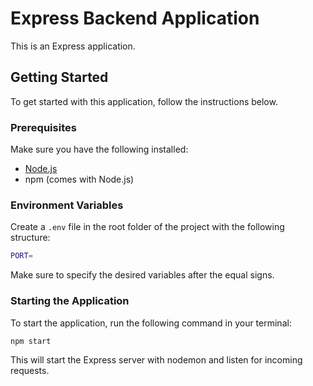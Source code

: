 # Express Backend Application

This is an Express application.

## Getting Started

To get started with this application, follow the instructions below.

### Prerequisites

Make sure you have the following installed:

- [Node.js](https://nodejs.org/)
- npm (comes with Node.js)

### Environment Variables

Create a `.env` file in the root folder of the project with the following structure:
```bash
PORT=
```

Make sure to specify the desired variables after the equal signs.

### Starting the Application

To start the application, run the following command in your terminal:

```bash
npm start
```
This will start the Express server with nodemon and listen for incoming requests.
